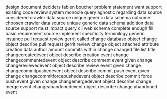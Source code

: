 design document deciders fabien boucher problem statement want support existing code review system monocle query agnostic regarding data source considered crawler data source unique generic data schema outcome choosen crawler data source unique generic data schema addition data source support must impact query cli web schema complete enough fill basic requirement source implement specificity terminilogy generic instance pull request review gerrit called change database object change object describe pull request gerrit review change object attached attribute creation data author amount commits within change changed file list title changecreatedevent object describe creation event change changecommentedevent object describe comment event given change changereviewedevent object describe review event given change changecommitpushedevent object describe commit push event given change changecommitforcepushedevent object describe commit force push event given change changemergedevent object describe change merge event changeabandonedevent object describe change abandoned event